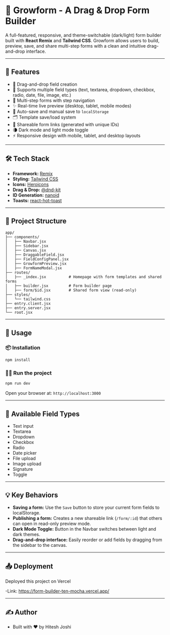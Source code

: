 # 🌟 Growform - A Drag & Drop Form Builder

A full-featured, responsive, and theme-switchable (dark/light) form builder built with **React Remix** and **Tailwind CSS**. Growform allows users to build, preview, save, and share multi-step forms with a clean and intuitive drag-and-drop interface.

---

## 🚀 Features

- 🧱 Drag-and-drop field creation
- 🧩 Supports multiple field types (text, textarea, dropdown, checkbox, radio, date, file, image, etc.)
- 🧭 Multi-step forms with step navigation
- ✨ Real-time live preview (desktop, tablet, mobile modes)
- 💾 Auto-save and manual save to `localStorage`
- 🗂 Template save/load system
- 🔗 Shareable form links (generated with unique IDs)
- 🌘 Dark mode and light mode toggle
- ⚡ Responsive design with mobile, tablet, and desktop layouts

---

## 🛠 Tech Stack

- **Framework:** [Remix](https://remix.run/)
- **Styling:** [Tailwind CSS](https://tailwindcss.com/)
- **Icons:** [Heroicons](https://heroicons.com/)
- **Drag & Drop:** [@dnd-kit](https://github.com/clauderic/dnd-kit)
- **ID Generation:** [nanoid](https://github.com/ai/nanoid)
- **Toasts:** [react-hot-toast](https://react-hot-toast.com/)

---

## 📁 Project Structure

```
app/
├── components/
│   ├── Navbar.jsx
│   ├── Sidebar.jsx
│   ├── Canvas.jsx
│   ├── DraggableField.jsx
│   ├── FieldConfigPanel.jsx
│   ├── GrowformPreview.jsx
│   ├── FormNameModal.jsx
├── routes/
│   ├── _index.jsx          # Homepage with form templates and shared forms
│   ├── builder.jsx         # Form builder page
│   ├── form/$id.jsx        # Shared form view (read-only)
├── styles/
│   └── tailwind.css
├── entry.client.jsx
├── entry.server.jsx
└── root.jsx
```

---

## 🧪 Usage

### 📦 Installation

```bash
npm install
```

### 🚴‍♂️ Run the project

```bash
npm run dev
```

Open your browser at: `http://localhost:3000`

---

## 🧰 Available Field Types

- Text input
- Textarea
- Dropdown
- Checkbox
- Radio
- Date picker
- File upload
- Image upload
- Signature
- Toggle

---

## 💡 Key Behaviors

- **Saving a form:** Use the `Save` button to store your current form fields to localStorage.
- **Publishing a form:** Creates a new shareable link (`/form/:id`) that others can open in read-only preview mode.
- **Dark Mode Toggle:** Button in the Navbar switches between light and dark themes.
- **Drag-and-drop interface:** Easily reorder or add fields by dragging from the sidebar to the canvas.

---

## 📤 Deployment

Deployed this project on Vercel 

-Link: https://form-builder-ten-mocha.vercel.app/

---

## ✍️ Author

- Built with ❤️ by Hitesh Joshi